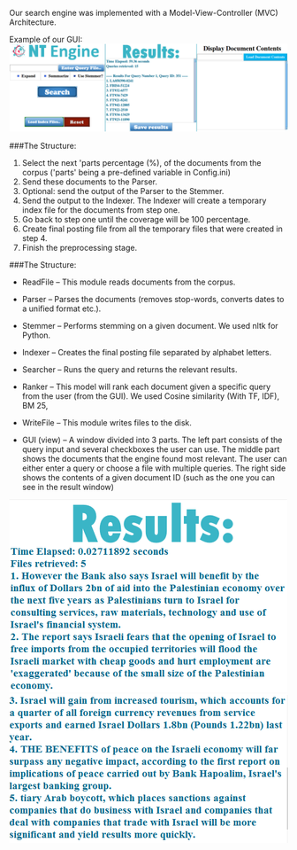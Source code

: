 Our search engine was implemented with a Model-View-Controller (MVC) Architecture.

Example of our GUI:
![GUI](https://github.com/nevoit/Information-Retrieval/blob/master/Resources/a.png "GUI")

###The Structure:

1.	Select the next 'parts percentage (%), of the documents from the corpus ('parts' being a pre-defined variable in Config.ini)
2.	Send these documents to the Parser.
3.	Optional: send the output of the Parser to the Stemmer.
4.	Send the output to the Indexer. The Indexer will create a temporary index file for the documents from step one.
5.	Go back to step one until the coverage will be 100 percentage.
6.	Create final posting file from all the temporary files that were created in step 4.
7.	Finish the preprocessing stage.

###The Structure:
 - ReadFile – This module reads documents from the corpus.

- Parser – Parses the documents (removes stop-words, converts dates to a unified format etc.).

- Stemmer – Performs stemming on a given document. We used nltk for Python.

- Indexer – Creates the final posting file separated by alphabet letters.

- Searcher – Runs the query and returns the relevant results.

- Ranker – This model will rank each document given a specific query from the user (from the GUI).  We used Cosine similarity (With TF, IDF), BM 25, 

- WriteFile – This module writes files to the disk.

- GUI (view) – A window divided into 3 parts. The left part consists of the query input and several checkboxes the user can use. The middle part shows the documents that the engine found most relevant. The user can either enter a query or choose a file with multiple queries. The right side shows the contents of a given document ID (such as the one you can see in the result window)

![GUI](https://github.com/nevoit/Information-Retrieval/blob/master/Resources/b.png "GUI")
![GUI](https://github.com/nevoit/Information-Retrieval/blob/master/Resources/c.png "GUI")
